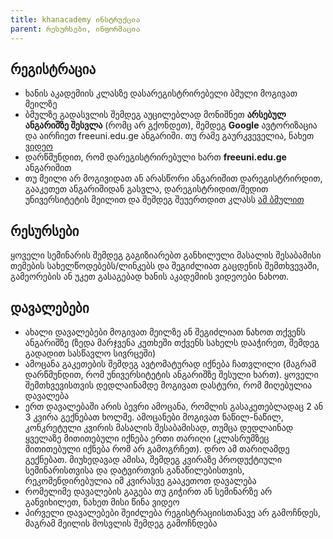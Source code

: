```yaml
---
title: khanacademy ინსტრუქცია
parent: რესურსები, ინფორმაცია
---
```


## რეგისტრაცია
- ხანის აკადემიის კლასზე დასარეგისტრირებელი ბმული მოგივათ მეილზე
- ბმულზე გადასვლის შემდეგ აუცილებლად მონიშნეთ **არსებულ ანგარიშზე შესვლა** (რომც არ გქონდეთ), შემდეგ **Google** ავტორიზაცია და აირჩიეთ freeuni.edu.ge ანგარიში. თუ რამე გაურკვეველია, ნახეთ [ვიდეო](https://drive.google.com/file/d/1J1qFB7Zn41-BufCb6Ti2bXCWfAdv5746/view?usp=sharing)
- დარწმუნდით, რომ დარეგისტრირებული ხართ **freeuni.edu.ge** ანგარიშით
- თუ მეილი არ მოგივიდათ ან არასწორი ანგარიშით დარეგისტრირდით, გააკეთეთ ანგარიშიდან გასვლა, დარეგისტრიდით/შედით უნივერსიტეტის მეილით და შემდეგ შეუერთდით კლასს [ამ ბმულით](https://ka.khanacademy.org/join/8JZSD29J)

## რესურსები
ყოველი სემინარის შემდეგ გაგიზიარებთ განხილული მასალის შესაბამისი თემების სახელწოდებებს/ლინკებს და შეგიძლიათ გაცდენის შემთხვევაში, გამეორების ან უკეთ გასაგებად ხანის აკადემიის ვიდეოები ნახოთ. 

## დავალებები
- ახალი დავალებები მოგივათ მეილზე ან შეგიძლიათ ნახოთ თქვენს ანგარიშზე (ზედა მარჯვენა კუთხეში თქვენს სახელს დააჭირეთ, შემდეგ გადადით სასწავლო სივრცეში)
- ამოცანა გაკეთების შემდეგ ავტომატურად იქნება ჩათვლილი (მაგრამ დარწმუნდით, რომ უნივერსიტეტის ანგარიშზე შესული ხართ). ყოველი შემთხვევისთვის დედლაინამდე მოგივათ დასტური, რომ მიღებულია დავალება
- ერთ დავალებაში არის ბევრი ამოცანა, რომლის გასაკეთებლადაც 2 ან 3 კვირა გექნებათ ხოლმე. ამოცანები მოგივათ ნაწილ-ნაწილ, კონკრეტული კვირის მასალის შესაბამისად, თუმცა დედლაინად ყველაზე მითითებული იქნება ერთი თარიღი (კლასრუმზეც მითითებული იქნება რომ არ გამოგრჩეთ). დრო ამ თარიღამდე გექნებათ. მიუხედავად ამისა, შემდეგ კვირაზე პროდუქტიული სემინარისთვისა და დატვირთვის განაწილებისთვის, რეკომენდირებულია იმ კვირასვე გააკეთოთ დავალება
- რომელიმე დავალების გაგება თუ გიჭირთ ან სემინარზე არ განვიხილეთ, ნახეთ მისი წინა ვიდეო
- პირველი დავალებები შეიძლება რეგისტრაციისთანავე არ გამოჩნდეს, მაგრამ მეილის მოსვლის შემდეგ გამოჩნდება